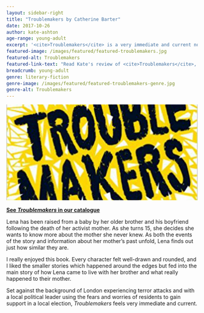 ```yaml
---
layout: sidebar-right
title: "Troublemakers by Catherine Barter"
date: 2017-10-26
author: kate-ashton
age-range: young-adult
excerpt: '<cite>Troublemakers</cite> is a very immediate and current novel featuring well-drawn and rounded characters.'
featured-image: /images/featured/featured-troublemakers.jpg
featured-alt: Troublemakers
featured-link-text: "Read Kate's review of <cite>Troublemakers</cite>, by Catherine Barter."
breadcrumb: young-adult
genre: literary-fiction
genre-image: /images/featured/featured-troublemakers-genre.jpg
genre-alt: Troublemakers
---
```


![Troublemakers](/images/featured/featured-troublemakers.jpg)

**[See <cite>Troublemakers</cite> in our catalogue](https://suffolk.spydus.co.uk/cgi-bin/spydus.exe/ENQ/OPAC/BIBENQ?BRN=2152570)**

Lena has been raised from a baby by her older brother and his boyfriend following the death of her activist mother. As she turns 15, she decides she wants to know more about the mother she never knew. As both the events of the story and information about her mother’s past unfold, Lena finds out just how similar they are.

I really enjoyed this book. Every character felt well-drawn and rounded, and I liked the smaller stories which happened around the edges but fed into the main story of how Lena came to live with her brother and what really happened to their mother.

Set against the background of London experiencing terror attacks and with a local political leader using the fears and worries of residents to gain support in a local election, <cite>Troublemakers</cite> feels very immediate and current.
